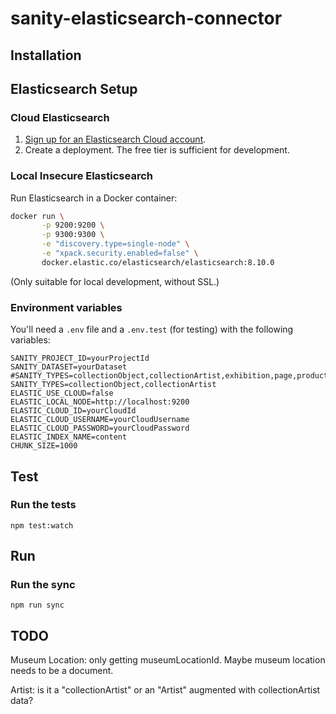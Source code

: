 # sanity-elasticsearch-connector

## Installation

## Elasticsearch Setup

### Cloud Elasticsearch

1. [Sign up for an Elasticsearch Cloud account](https://cloud.elastic.co/).
2. Create a deployment. The free tier is sufficient for development.

### Local Insecure Elasticsearch

Run Elasticsearch in a Docker container:

```bash
docker run \
       -p 9200:9200 \
       -p 9300:9300 \
       -e "discovery.type=single-node" \
       -e "xpack.security.enabled=false" \
       docker.elastic.co/elasticsearch/elasticsearch:8.10.0
```

(Only suitable for local development, without SSL.)

### Environment variables

You'll need a `.env` file and a `.env.test` (for testing) with the following variables:

```
SANITY_PROJECT_ID=yourProjectId
SANITY_DATASET=yourDataset
#SANITY_TYPES=collectionObject,collectionArtist,exhibition,page,product
SANITY_TYPES=collectionObject,collectionArtist
ELASTIC_USE_CLOUD=false
ELASTIC_LOCAL_NODE=http://localhost:9200
ELASTIC_CLOUD_ID=yourCloudId
ELASTIC_CLOUD_USERNAME=yourCloudUsername
ELASTIC_CLOUD_PASSWORD=yourCloudPassword
ELASTIC_INDEX_NAME=content
CHUNK_SIZE=1000
```

## Test

### Run the tests

```
npm test:watch
```

## Run

### Run the sync

```
npm run sync
```

## TODO

Museum Location: only getting museumLocationId. Maybe museum location needs to be a document.

Artist: is it a "collectionArtist" or an "Artist" augmented with collectionArtist data?
